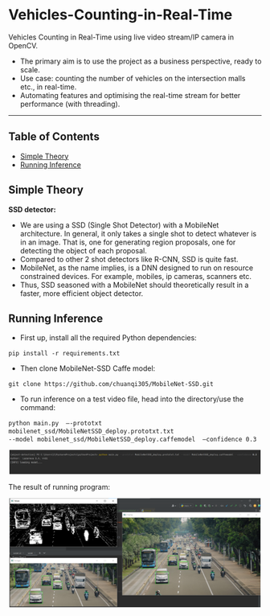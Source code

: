 # Vehicles-Counting-in-Real-Time

Vehicles Counting in Real-Time using live video stream/IP camera in OpenCV.
- The primary aim is to use the project as a business perspective, ready to scale.
- Use case: counting the number of vehicles on the intersection malls etc., in real-time.
- Automating features and optimising the real-time stream for better performance (with threading).

--- 

## Table of Contents
* [Simple Theory](#simple-theory)
* [Running Inference](#running-inference)

## Simple Theory
**SSD detector:**
- We are using a SSD (Single Shot Detector) with a MobileNet architecture. In general, it only takes a single shot to detect whatever is in an image. That is, one for generating region proposals, one for detecting the object of each proposal. 
- Compared to other 2 shot detectors like R-CNN, SSD is quite fast.
- MobileNet, as the name implies, is a DNN designed to run on resource constrained devices. For example, mobiles, ip cameras, scanners etc.
- Thus, SSD seasoned with a MobileNet should theoretically result in a faster, more efficient object detector.

## Running Inference
- First up, install all the required Python dependencies:
```
pip install -r requirements.txt
```
- Then clone MobileNet-SSD Caffe model:
```
git clone https://github.com/chuanqi305/MobileNet-SSD.git
```
- To run inference on a test video file, head into the directory/use the command: 
```
python main.py  –-prototxt mobilenet_ssd/MobileNetSSD_deploy.prototxt.txt 
--model mobilenet_ssd/MobileNetSSD_deploy.caffemodel  –confidence 0.3
```
<div align="center">
    <img src="images/console_running.png" width="500">
</div>

The result of running program:
<div align="center">
    <img src="images/result.png" width="500">
</div>